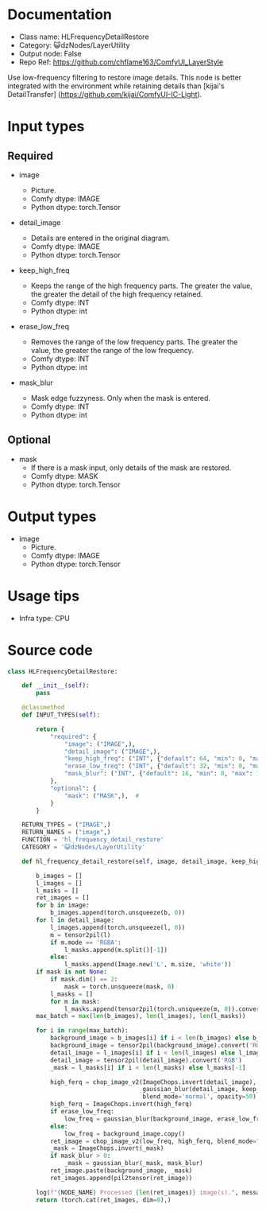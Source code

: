 # Documentation
- Class name: HLFrequencyDetailRestore
- Category: 😺dzNodes/LayerUtility
- Output node: False
- Repo Ref: https://github.com/chflame163/ComfyUI_LayerStyle

Use low-frequency filtering to restore image details. This node is better integrated with the environment while retaining details than [kijai's DetailTransfer] (https://github.com/kijai/ComfyUI-IC-Light).

# Input types

## Required

- image
    - Picture.
    - Comfy dtype: IMAGE
    - Python dtype: torch.Tensor

- detail_image
    - Details are entered in the original diagram.
    - Comfy dtype: IMAGE
    - Python dtype: torch.Tensor

- keep_high_freq
    - Keeps the range of the high frequency parts. The greater the value, the greater the detail of the high frequency retained.
    - Comfy dtype: INT
    - Python dtype: int

- erase_low_freq
    - Removes the range of the low frequency parts. The greater the value, the greater the range of the low frequency.
    - Comfy dtype: INT
    - Python dtype: int

- mask_blur
    - Mask edge fuzzyness. Only when the mask is entered.
    - Comfy dtype: INT
    - Python dtype: int

## Optional

- mask
    - If there is a mask input, only details of the mask are restored.
    - Comfy dtype: MASK
    - Python dtype: torch.Tensor

# Output types

- image
    - Picture.
    - Comfy dtype: IMAGE
    - Python dtype: torch.Tensor

# Usage tips
- Infra type: CPU

# Source code
```python
class HLFrequencyDetailRestore:

    def __init__(self):
        pass

    @classmethod
    def INPUT_TYPES(self):

        return {
            "required": {
                "image": ("IMAGE",),
                "detail_image": ("IMAGE",),
                "keep_high_freq": ("INT", {"default": 64, "min": 0, "max": 1023}),
                "erase_low_freq": ("INT", {"default": 32, "min": 0, "max": 1023}),
                "mask_blur": ("INT", {"default": 16, "min": 0, "max": 1023}),
            },
            "optional": {
                "mask": ("MASK",),  #
            }
        }

    RETURN_TYPES = ("IMAGE",)
    RETURN_NAMES = ("image",)
    FUNCTION = 'hl_frequency_detail_restore'
    CATEGORY = '😺dzNodes/LayerUtility'

    def hl_frequency_detail_restore(self, image, detail_image, keep_high_freq, erase_low_freq, mask_blur, mask=None):

        b_images = []
        l_images = []
        l_masks = []
        ret_images = []
        for b in image:
            b_images.append(torch.unsqueeze(b, 0))
        for l in detail_image:
            l_images.append(torch.unsqueeze(l, 0))
            m = tensor2pil(l)
            if m.mode == 'RGBA':
                l_masks.append(m.split()[-1])
            else:
                l_masks.append(Image.new('L', m.size, 'white'))
        if mask is not None:
            if mask.dim() == 2:
                mask = torch.unsqueeze(mask, 0)
            l_masks = []
            for m in mask:
                l_masks.append(tensor2pil(torch.unsqueeze(m, 0)).convert('L'))
        max_batch = max(len(b_images), len(l_images), len(l_masks))

        for i in range(max_batch):
            background_image = b_images[i] if i < len(b_images) else b_images[-1]
            background_image = tensor2pil(background_image).convert('RGB')
            detail_image = l_images[i] if i < len(l_images) else l_images[-1]
            detail_image = tensor2pil(detail_image).convert('RGB')
            _mask = l_masks[i] if i < len(l_masks) else l_masks[-1]

            high_ferq = chop_image_v2(ImageChops.invert(detail_image),
                                      gaussian_blur(detail_image, keep_high_freq),
                                      blend_mode='normal', opacity=50)
            high_ferq = ImageChops.invert(high_ferq)
            if erase_low_freq:
                low_freq = gaussian_blur(background_image, erase_low_freq)
            else:
                low_freq = background_image.copy()
            ret_image = chop_image_v2(low_freq, high_ferq, blend_mode="linear light", opacity=100)
            _mask = ImageChops.invert(_mask)
            if mask_blur > 0:
                _mask = gaussian_blur(_mask, mask_blur)
            ret_image.paste(background_image, _mask)
            ret_images.append(pil2tensor(ret_image))

        log(f"{NODE_NAME} Processed {len(ret_images)} image(s).", message_type='finish')
        return (torch.cat(ret_images, dim=0),)
```